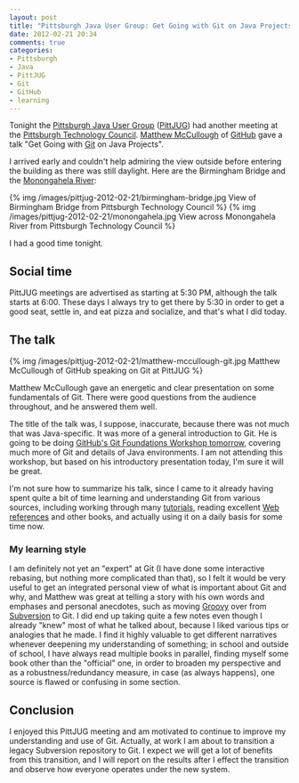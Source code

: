 ```yaml
---
layout: post
title: "Pittsburgh Java User Group: Get Going with Git on Java Projects"
date: 2012-02-21 20:34
comments: true
categories:
- Pittsburgh
- Java
- PittJUG
- Git
- GitHub
- learning
---
```

Tonight the [Pittsburgh Java User Group](http://java.net/projects/pittjug/) ([PittJUG](/blog/categories/pittjug/)) had another meeting at the [Pittsburgh Technology Council](http://www.pghtech.org/). [Matthew McCullough](http://twitter.com/matthewmccull) of [GitHub](http://github.com/) gave a talk "Get Going with [Git](http://git-scm.com/) on Java Projects".

I arrived early and couldn't help admiring the view outside before entering the building as there was still daylight. Here are the Birmingham Bridge and the [Monongahela River](http://en.wikipedia.org/wiki/Monongahela_River):

{% img /images/pittjug-2012-02-21/birmingham-bridge.jpg View of Birmingham Bridge from Pittsburgh Technology Council %}
{% img /images/pittjug-2012-02-21/monongahela.jpg View across Monongahela River from Pittsburgh Technology Council %}

I had a good time tonight.

<!--more-->

## Social time

PittJUG meetings are advertised as starting at 5:30 PM, although the talk starts at 6:00. These days I always try to get there by 5:30 in order to get a good seat, settle in, and eat pizza and socialize, and that's what I did today.

## The talk

{% img /images/pittjug-2012-02-21/matthew-mccullough-git.jpg Matthew McCullough of GitHub speaking on Git at PittJUG %}

Matthew McCullough gave an energetic and clear presentation on some fundamentals of Git. There were good questions from the audience throughout, and he answered them well.

The title of the talk was, I suppose, inaccurate, because there was not much that was Java-specific. It was more of a general introduction to Git. He is going to be doing [GitHub's Git Foundations Workshop tomorrow](http://www.pghtech.org/networks/PittJug/events.aspx), covering much more of Git and details of Java environments. I am not attending this workshop, but based on his introductory presentation today, I'm sure it will be great.

I'm not sure how to summarize his talk, since I came to it already having spent quite a bit of time learning and understanding Git from various sources, including working through many [tutorials](http://gitimmersion.com/), reading excellent [Web references](http://progit.org/) and other books, and actually using it on a daily basis for some time now.

### My learning style

I am definitely not yet an "expert" at Git (I have done some interactive rebasing, but nothing more complicated than that), so I felt it would be very useful to get an integrated personal view of what is important about Git and why, and Matthew was great at telling a story with his own words and emphases and personal anecdotes, such as moving [Groovy](http://groovy.codehaus.org/) over from [Subversion](http://subversion.apache.org/) to Git. I did end up taking quite a few notes even though I already "knew" most of what he talked about, because I liked various tips or analogies that he made. I find it highly valuable to get different narratives whenever deepening my understanding of something; in school and outside of school, I have always read multiple books in parallel, finding myself some book other than the "official" one, in order to broaden my perspective and as a robustness/redundancy measure, in case (as always happens), one source is flawed or confusing in some section.

## Conclusion

I enjoyed this PittJUG meeting and am motivated to continue to improve my understanding and use of Git. Actually, at work I am about to transition a legacy Subversion repository to Git. I expect we will get a lot of benefits from this transition, and I will report on the results after I effect the transition and observe how everyone operates under the new system.
